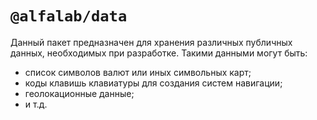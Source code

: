 # `@alfalab/data`
Данный пакет предназначен для хранения различных публичных данных, необходимых при разработке. Такими данными могут быть:
- список символов валют или иных символьных карт;
- коды клавишь клавиатуры для создания систем навигации;
- геолокационные данные;
- и т.д.